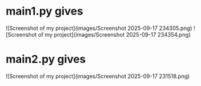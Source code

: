 # main1.py gives
![Screenshot of my project](images/Screenshot 2025-09-17 234305.png)
![Screenshot of my project](images/Screenshot 2025-09-17 234354.png)

# main2.py gives
![Screenshot of my project](images/Screenshot 2025-09-17 231518.png)
